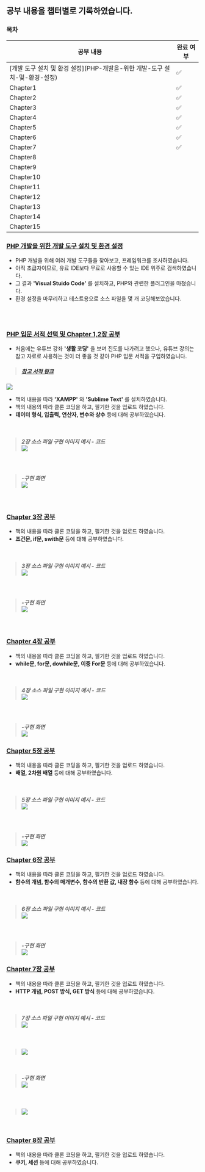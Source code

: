 ## 공부 내용을 챕터별로 기록하였습니다.

### 목차
| 공부 내용 | 완료 여부 | 
|----|----|
| [개발 도구 설치 및 환경 설정](PHP-개발을-위한 개발-도구 설치-및-환경-설정) |  ✅   |
| Chapter1 | ✅    | 
| Chapter2 |   ✅   |
| Chapter3 |   ✅   |
| Chapter4 |  ✅    |
| Chapter5 |  ✅    |
| Chapter6 | ✅    | 
| Chapter7 |  ✅    |
| Chapter8 |     |
| Chapter9 |     |
| Chapter10 |     |
| Chapter11 |     | 
| Chapter12 |     |
| Chapter13 |     |
| Chapter14 |     |
| Chapter15 |     |


### [PHP 개발을 위한 개발 도구 설치 및 환경 설정](https://github.com/yujiah-github/learning-php/tree/main/210917%20Start%20Learning%20PHP)
- PHP 개발을 위해 여러 개발 도구들을 찾아보고, 프레임워크를 조사하였습니다.
- 아직 초급자이므로, 유료 IDE보다 무료로 사용할 수 있는 IDE 위주로 검색하였습니다.
- 그 결과 **'Visual Stuido Code'** 를 설치하고, PHP와 관련한 플러그인을 마쳤습니다.
- 환경 설정을 마무리하고 테스트용으로 소스 파일을 몇 개 코딩해보았습니다.
<Br>

<br>


### [PHP 입문 서적 선택 및 Chapter 1,2장 공부](https://github.com/yujiah-github/learning-php/tree/main/210919%20Set%20Develop%20Settings%20and%20Learn%20Chapter2-4/chapter2)
- 처음에는 유튜브 강좌 **'생활 코딩'** 을 보며 진도를 나가려고 했으나, 유튜브 강의는 참고 자료로 사용하는 것이 더 좋을 것 같아 PHP 입문 서적을 구입하였습니다.
> ##### [참고 서적 링크](https://book.naver.com/bookdb/book_detail.nhn?bid=14931674) 
![](https://images.velog.io/images/cil05265/post/bd8d2710-ef5b-4621-bbbf-f429810159da/%E1%84%89%E1%85%B3%E1%84%8F%E1%85%B3%E1%84%85%E1%85%B5%E1%86%AB%E1%84%89%E1%85%A3%E1%86%BA%202021-09-19%20%E1%84%8B%E1%85%A9%E1%84%92%E1%85%AE%204.38.13.png)

- 책의 내용을 따라 **'XAMPP'** 와 **'Sublime Text'** 를 설치하였습니다.
- 책의 내용의 따라 클론 코딩을 하고, 필기한 것을 업로드 하였습니다.
- **데이터 형식, 입출력, 연산자, 변수와 상수** 등에 대해 공부하였습니다.
<br>

> ##### 2장 소스 파일 구현 이미지 예시 - 코드 <Br> ![](https://images.velog.io/images/cil05265/post/7be7a246-d925-4dc5-9a50-926b14228254/%E1%84%89%E1%85%B3%E1%84%8F%E1%85%B3%E1%84%85%E1%85%B5%E1%86%AB%E1%84%89%E1%85%A3%E1%86%BA%202021-09-19%20%E1%84%8B%E1%85%A9%E1%84%92%E1%85%AE%2010.53.34.png)

<br>

> ##### -구현 화면 <br> ![](https://images.velog.io/images/cil05265/post/73aae5d5-ca8b-4892-9675-e612d54f32c5/%E1%84%89%E1%85%B3%E1%84%8F%E1%85%B3%E1%84%85%E1%85%B5%E1%86%AB%E1%84%89%E1%85%A3%E1%86%BA%202021-09-19%20%E1%84%8B%E1%85%A9%E1%84%92%E1%85%AE%2010.55.08.png)

<br>

### [Chapter 3장 공부](https://github.com/yujiah-github/learning-php/tree/main/210919%20Set%20Develop%20Settings%20and%20Learn%20Chapter2-4/chapter3)
- 책의 내용을 따라 클론 코딩을 하고, 필기한 것을 업로드 하였습니다.
- **조건문, if문, swith문** 등에 대해 공부하였습니다. 


<br>

> ##### 3장 소스 파일 구현 이미지 예시 - 코드 <Br> ![](https://images.velog.io/images/cil05265/post/e7e6beac-d0a9-43b7-853a-8423b27fe0d8/%E1%84%89%E1%85%B3%E1%84%8F%E1%85%B3%E1%84%85%E1%85%B5%E1%86%AB%E1%84%89%E1%85%A3%E1%86%BA%202021-09-20%20%E1%84%8B%E1%85%A9%E1%84%8C%E1%85%A5%E1%86%AB%2012.37.32.png)

<br>

> ##### -구현 화면 <br> ![](https://images.velog.io/images/cil05265/post/8fa7ec33-54b5-41b5-a098-d83e08b6b388/%E1%84%89%E1%85%B3%E1%84%8F%E1%85%B3%E1%84%85%E1%85%B5%E1%86%AB%E1%84%89%E1%85%A3%E1%86%BA%202021-09-20%20%E1%84%8B%E1%85%A9%E1%84%8C%E1%85%A5%E1%86%AB%2012.38.38.png)

<Br>

### [Chapter 4장 공부](https://github.com/yujiah-github/learning-php/tree/main/210919%20Set%20Develop%20Settings%20and%20Learn%20Chapter2-4/chapter4)
- 책의 내용을 따라 클론 코딩을 하고, 필기한 것을 업로드 하였습니다.
- **while문, for문, dowhile문, 이중 For문** 등에 대해 공부하였습니다.

<br>

> ##### 4장 소스 파일 구현 이미지 예시 - 코드 <Br> ![](https://images.velog.io/images/cil05265/post/f311d8c5-e81a-4a1e-b655-aa1fba3d82d7/%E1%84%89%E1%85%B3%E1%84%8F%E1%85%B3%E1%84%85%E1%85%B5%E1%86%AB%E1%84%89%E1%85%A3%E1%86%BA%202021-09-20%20%E1%84%8B%E1%85%A9%E1%84%8C%E1%85%A5%E1%86%AB%201.06.39.png)

<br>

> ##### -구현 화면 <br> ![](https://images.velog.io/images/cil05265/post/5b71b5f7-c326-47d3-9e30-530f7e903ae4/%E1%84%89%E1%85%B3%E1%84%8F%E1%85%B3%E1%84%85%E1%85%B5%E1%86%AB%E1%84%89%E1%85%A3%E1%86%BA%202021-09-20%20%E1%84%8B%E1%85%A9%E1%84%8C%E1%85%A5%E1%86%AB%201.07.32.png)


### [Chapter 5장 공부](https://github.com/yujiah-github/learning-php/tree/main/210920%20Learning%20Chapter%205%20and%20Chpater%206/chapter5)
- 책의 내용을 따라 클론 코딩을 하고, 필기한 것을 업로드 하였습니다.
- **배열, 2차원 배열** 등에 대해 공부하였습니다.

<br>

> ##### 5장 소스 파일 구현 이미지 예시 - 코드 <Br> ![](https://images.velog.io/images/cil05265/post/3f1064cc-54de-40f1-9373-745e573c3b3c/%E1%84%89%E1%85%B3%E1%84%8F%E1%85%B3%E1%84%85%E1%85%B5%E1%86%AB%E1%84%89%E1%85%A3%E1%86%BA%202021-09-20%20%E1%84%8B%E1%85%A9%E1%84%92%E1%85%AE%205.19.55.png)

<br>

> ##### -구현 화면 <br> ![](https://images.velog.io/images/cil05265/post/7a53ec42-4e9d-4b5e-8f99-f4dd89c2e31f/%E1%84%89%E1%85%B3%E1%84%8F%E1%85%B3%E1%84%85%E1%85%B5%E1%86%AB%E1%84%89%E1%85%A3%E1%86%BA%202021-09-20%20%E1%84%8B%E1%85%A9%E1%84%92%E1%85%AE%205.19.37.png)

### [Chapter 6장 공부](https://github.com/yujiah-github/learning-php/tree/main/210920%20Learning%20Chapter%205%20and%20Chpater%206/chpater6)
- 책의 내용을 따라 클론 코딩을 하고, 필기한 것을 업로드 하였습니다.
- **함수의 개념, 함수의 매개변수, 함수의 반환 값, 내장 함수** 등에 대해 공부하였습니다.

<br>

> ##### 6장 소스 파일 구현 이미지 예시 - 코드 <Br> ![](https://images.velog.io/images/cil05265/post/6b612d92-7282-48a1-ab36-437aac2e44a0/%E1%84%89%E1%85%B3%E1%84%8F%E1%85%B3%E1%84%85%E1%85%B5%E1%86%AB%E1%84%89%E1%85%A3%E1%86%BA%202021-09-20%20%E1%84%8B%E1%85%A9%E1%84%92%E1%85%AE%206.22.56.png)

<br>

> ##### -구현 화면 <br> ![](https://images.velog.io/images/cil05265/post/c4ebef5a-ca54-4c97-8667-6035136fdc5b/%E1%84%89%E1%85%B3%E1%84%8F%E1%85%B3%E1%84%85%E1%85%B5%E1%86%AB%E1%84%89%E1%85%A3%E1%86%BA%202021-09-20%20%E1%84%8B%E1%85%A9%E1%84%92%E1%85%AE%206.23.20.png)

### [Chapter 7장 공부](https://github.com/yujiah-github/learning-php/tree/main/210921%20Learning%20Chapter%207%20and%208/chapter7)
- 책의 내용을 따라 클론 코딩을 하고, 필기한 것을 업로드 하였습니다.
- **HTTP 개념, POST 방식, GET 방식** 등에 대해 공부하였습니다.

<br>

> ##### 7장 소스 파일 구현 이미지 예시 - 코드 <Br> ![](https://images.velog.io/images/cil05265/post/a0b7e3eb-e810-4ddf-bffe-13fa68f82353/%EC%8A%A4%ED%81%AC%EB%A6%B0%EC%83%B7%202021-09-22%20%EC%98%A4%EC%A0%84%203.16.58%20(2).gif)

<br>

> ![](https://images.velog.io/images/cil05265/post/c04598e5-6b42-464f-9ee0-43e3361bff1b/%EC%8A%A4%ED%81%AC%EB%A6%B0%EC%83%B7%202021-09-22%20%EC%98%A4%EC%A0%84%203.16.29%20(1).gif)

<br>


> ##### -구현 화면 <br> ![](https://images.velog.io/images/cil05265/post/cc44a58a-7d0a-49e1-9f3e-e26980438884/%EC%8A%A4%ED%81%AC%EB%A6%B0%EC%83%B7%202021-09-22%20%EC%98%A4%EC%A0%84%203.14.25.gif)

<br>

> ![](https://images.velog.io/images/cil05265/post/30fff364-3f01-49bc-946e-eb6b42c1581a/%E1%84%89%E1%85%B3%E1%84%8F%E1%85%B3%E1%84%85%E1%85%B5%E1%86%AB%E1%84%89%E1%85%A3%E1%86%BA%202021-09-22%20%E1%84%8B%E1%85%A9%E1%84%8C%E1%85%A5%E1%86%AB%203.14.57.png)

<br>

### [Chapter 8장 공부](https://github.com/yujiah-github/learning-php/tree/main/210921%20Learning%20Chapter%207%20and%208/chapter8)
- 책의 내용을 따라 클론 코딩을 하고, 필기한 것을 업로드 하였습니다.
- **쿠키, 세션** 등에 대해 공부하였습니다.
